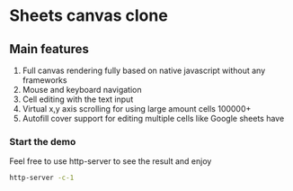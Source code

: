 # Sheets canvas clone

## Main features

1. Full canvas rendering fully based on native javascript without any frameworks
2. Mouse and keyboard navigation
3. Cell editing with the text input
4. Virtual x,y axis scrolling for using large amount cells 100000+
5. Autofill cover support for editing multiple cells like Google sheets have


### Start the demo

Feel free to use http-server to see the result and enjoy

```bash
http-server -c-1
```
